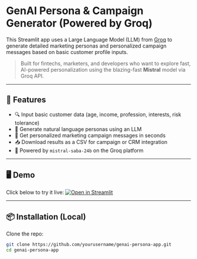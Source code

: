 # GenAI Persona & Campaign Generator (Powered by Groq)

This Streamlit app uses a Large Language Model (LLM) from [Groq](https://console.groq.com/) to generate detailed marketing personas and personalized campaign messages based on basic customer profile inputs.

> Built for fintechs, marketers, and developers who want to explore fast, AI-powered personalization using the blazing-fast **Mistral** model via Groq API.

---

## 🚀 Features

- 🔍 Input basic customer data (age, income, profession, interests, risk tolerance)
- 🤖 Generate natural language personas using an LLM
- 💬 Get personalized marketing campaign messages in seconds
- 📥 Download results as a CSV for campaign or CRM integration
- 🧠 Powered by `mistral-saba-24b` on the Groq platform

---

## 🖥️ Demo

Click below to try it live:
[![Open in Streamlit](https://img.shields.io/badge/Open%20App-Streamlit-brightgreen)](https://shashacode-ai-persona-campaign-app-app-t8zog6.streamlit.app/)


---

## 📦 Installation (Local)

Clone the repo:

```bash
git clone https://github.com/yourusername/genai-persona-app.git
cd genai-persona-app
